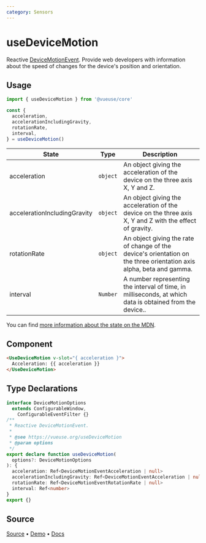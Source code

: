 ```yaml
---
category: Sensors
---
```


# useDeviceMotion

Reactive [DeviceMotionEvent](https://developer.mozilla.org/en-US/docs/Web/API/DeviceMotionEvent). Provide web developers with information about the speed of changes for the device's position and orientation.

## Usage

```js
import { useDeviceMotion } from '@vueuse/core'

const {
  acceleration,
  accelerationIncludingGravity,
  rotationRate,
  interval,
} = useDeviceMotion()
```

| State                        | Type     | Description                                                                                                          |
| ---------------------------- | -------- | -------------------------------------------------------------------------------------------------------------------- |
| acceleration                 | `object` | An object giving the acceleration of the device on the three axis X, Y and Z.                                        |
| accelerationIncludingGravity | `object` | An object giving the acceleration of the device on the three axis X, Y and Z with the effect of gravity.             |
| rotationRate                 | `object` | An object giving the rate of change of the device's orientation on the three orientation axis alpha, beta and gamma. |
| interval                     | `Number` | A number representing the interval of time, in milliseconds, at which data is obtained from the device..             |

You can find [more information about the state on the MDN](https://developer.mozilla.org/en-US/docs/Web/API/DeviceMotionEvent#Properties).


## Component
```html
<UseDeviceMotion v-slot="{ acceleration }">
  Acceleration: {{ acceleration }}
</UseDeviceMotion>
```

<!--FOOTER_STARTS-->
## Type Declarations

```typescript
interface DeviceMotionOptions
  extends ConfigurableWindow,
    ConfigurableEventFilter {}
/**
 * Reactive DeviceMotionEvent.
 *
 * @see https://vueuse.org/useDeviceMotion
 * @param options
 */
export declare function useDeviceMotion(
  options?: DeviceMotionOptions
): {
  acceleration: Ref<DeviceMotionEventAcceleration | null>
  accelerationIncludingGravity: Ref<DeviceMotionEventAcceleration | null>
  rotationRate: Ref<DeviceMotionEventRotationRate | null>
  interval: Ref<number>
}
export {}
```

## Source

[Source](https://github.com/vueuse/vueuse/blob/main/packages/core/useDeviceMotion/index.ts) • [Demo](https://github.com/vueuse/vueuse/blob/main/packages/core/useDeviceMotion/demo.vue) • [Docs](https://github.com/vueuse/vueuse/blob/main/packages/core/useDeviceMotion/index.md)


<!--FOOTER_ENDS-->

